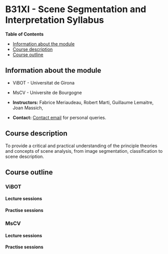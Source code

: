 # B31XI - Scene Segmentation and Interpretation Syllabus

**Table of Contents** 
- [Information about the module](.#information-about-the-module)
- [Course description](.#course-description)
- [Course outline](.#course-outline)

## Information about the module

* ViBOT - Universitat de Girona

* MsCV - Universite de Bourgogne
 * **Instructors:** Fabrice Meriaudeau, Robert Marti, Guillaume Lemaitre, Joan Massich,
 * **Contact:** [Contact email](mailto:g.lemaitre58@gmail.com) for personal queries.

## Course description

To provide a critical and practical understanding of the principle theories and concepts of scene analysis, from image segmentation, classification to scene description.

## Course outline

### ViBOT

#### Lecture sessions

#### Practise sessions

### MsCV

#### Lecture sessions

#### Practise sessions

